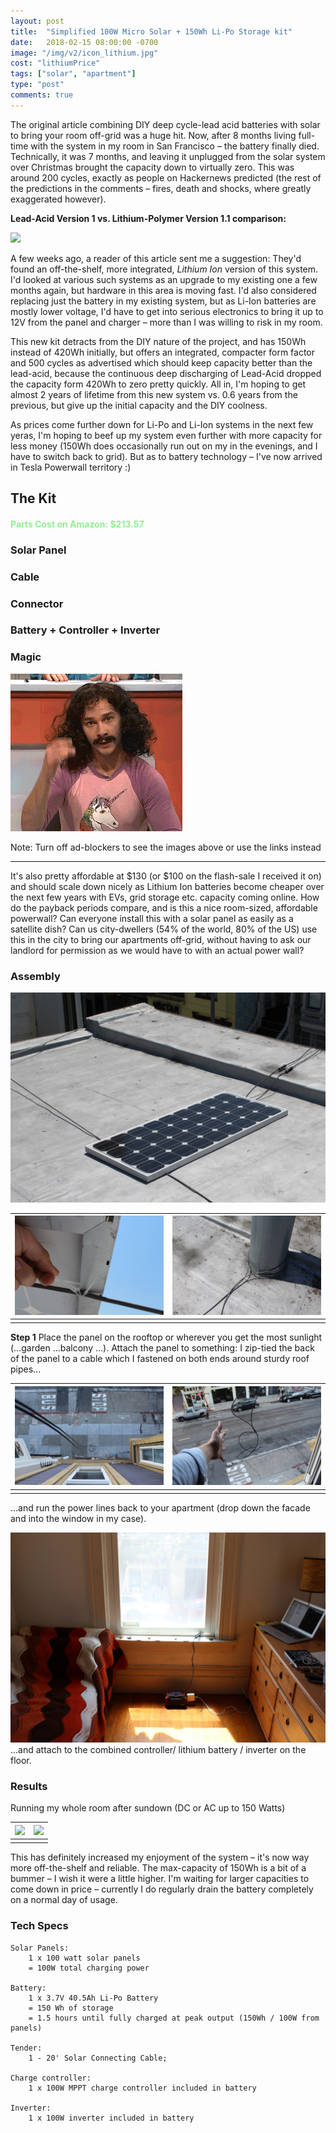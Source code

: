 ```yaml
---
layout: post
title:  "Simplified 100W Micro Solar + 150Wh Li-Po Storage kit"
date:   2018-02-15 08:00:00 -0700
image: "/img/v2/icon_lithium.jpg"
cost: "lithiumPrice"
tags: ["solar", "apartment"]
type: "post"
comments: true
---
```





The original article combining DIY deep cycle-lead acid batteries with solar to bring your room off-grid was a huge hit. Now, after 8 months living full-time with the system in my room in San Francisco – the battery finally died. Technically, it was 7 months, and leaving it unplugged from the solar system over Christmas brought the capacity down to virtually zero. This was around 200 cycles, exactly as people on Hackernews predicted (the rest of the predictions in the comments – fires, death and shocks, where greatly exaggerated however).

<b>Lead-Acid Version 1 vs. Lithium-Polymer Version 1.1 comparison:</b>

![](/img/v2/IMG_3316.JPG)





A few weeks ago, a reader of this article sent me a suggestion: They'd found an off-the-shelf, more integrated, _Lithium Ion_ version of this system. I'd looked at various such systems as an upgrade to my existing one a few months again, but hardware in this area is moving fast. I'd also considered replacing just the battery in my existing system, but as Li-Ion batteries are mostly lower voltage, I'd have to get into serious electronics to bring it up to 12V from the panel and charger – more than I was willing to risk in my room.

This new kit detracts from the DIY nature of the project, and has 150Wh instead of 420Wh initially, but offers an integrated, compacter form factor and 500 cycles as advertised which should keep capacity better than the lead-acid, because the continuous deep discharging of Lead-Acid dropped the capacity form 420Wh to zero pretty quickly. All in, I'm hoping to get  almost 2 years of lifetime from this new system vs. 0.6 years from the previous, but give up the initial capacity and the DIY coolness.

As prices come further down for Li-Po and Li-Ion systems in the next few yeras, I'm hoping to beef up my system even further with more capacity for less money (150Wh does occasionally run out on my in the evenings, and I have to switch back to grid). But as to battery technology – I've now arrived in Tesla Powerwall territory :)

The Kit
-------

<h4 style="color: lightgreen">Parts Cost on Amazon: $213.57</h4>

### Solar Panel


<script type="text/javascript">
amzn_assoc_tracking_id = "gridlesskits-20";
amzn_assoc_ad_mode = "manual";
amzn_assoc_ad_type = "smart";
amzn_assoc_marketplace = "amazon";
amzn_assoc_region = "US";
amzn_assoc_design = "enhanced_links";
amzn_assoc_asins = "B07DNP14JY";
amzn_assoc_placement = "adunit";
amzn_assoc_linkid = "bd4d228bf695e23c932e01bdc28684dd";
</script>
<script src="//z-na.amazon-adsystem.com/widgets/onejs?MarketPlace=US"></script>


### Cable

<script type="text/javascript">
amzn_assoc_tracking_id = "gridlesskits-20";
amzn_assoc_ad_mode = "manual";
amzn_assoc_ad_type = "smart";
amzn_assoc_marketplace = "amazon";
amzn_assoc_region = "US";
amzn_assoc_design = "enhanced_links";
amzn_assoc_asins = "B017PI2OUS";
amzn_assoc_placement = "adunit";
amzn_assoc_linkid = "d5f66b5f39615f3335176b73c90374dd";
</script>
<script src="//z-na.amazon-adsystem.com/widgets/onejs?MarketPlace=US"></script>

### Connector

<script type="text/javascript">
amzn_assoc_tracking_id = "gridlesskits-20";
amzn_assoc_ad_mode = "manual";
amzn_assoc_ad_type = "smart";
amzn_assoc_marketplace = "amazon";
amzn_assoc_region = "US";
amzn_assoc_design = "enhanced_links";
amzn_assoc_asins = "B00Z56ZR3E";
amzn_assoc_placement = "adunit";
amzn_assoc_linkid = "33d80f500910e3eb8d58bb0bbbeb3d67";
</script>
<script src="//z-na.amazon-adsystem.com/widgets/onejs?MarketPlace=US"></script>

### Battery + Controller + Inverter

<script type="text/javascript">
amzn_assoc_tracking_id = "gridlesskits-20";
amzn_assoc_ad_mode = "manual";
amzn_assoc_ad_type = "smart";
amzn_assoc_marketplace = "amazon";
amzn_assoc_region = "US";
amzn_assoc_design = "enhanced_links";
amzn_assoc_asins = "B07GQWGQLB";
amzn_assoc_placement = "adunit";
amzn_assoc_linkid = "b25dd89b725bbafab22d3e902a26f6c1";
</script>
<script src="//z-na.amazon-adsystem.com/widgets/onejs?MarketPlace=US"></script>


### Magic

![](/img/magic.gif)

Note: Turn off ad-blockers to see the images above or use the links instead

--------



It's also pretty affordable at $130 (or $100 on the flash-sale I received it on) and should scale down nicely as Lithium Ion batteries become cheaper over the next few years with EVs, grid storage etc. capacity coming online. How do the payback periods compare, and is this a nice room-sized, affordable powerwall? Can everyone install this with a solar panel as easily as a satellite dish? Can us city-dwellers (54% of the world, 80% of the US) use this in the city to bring our apartments off-grid, without having to ask our landlord for permission as we would have to with an actual power wall?

### Assembly


![](/img/ASSEMBLY4.jpg)


![](/img/ASSEMBLY4-1.jpg) | ![](/img/ASSEMBLY4-2.jpg)
:-----------------------------:|:-------------------------:
							   |

<b>Step 1</b> Place the panel on the rooftop or wherever you get the most sunlight (…garden …balcony …). Attach the panel to something: I zip-tied the back of the panel to a cable which I fastened on both ends around sturdy roof pipes...

![](/img/ASSEMBLY5.jpg) | ![](/img/ASSEMBLY6.jpg)
:-----------------------------:|:-------------------------:
							   |


...and run the power lines back to your apartment (drop down the facade and into the window in my case).



![](/img/v2/IMG_3338.jpg)
...and attach to the combined controller/ lithium battery / inverter on the floor.


### Results 

Running my whole room after sundown (DC or AC up to 150 Watts)



![](/img/v2/IMG_3329.JPG)  | ![](/img/v2/IMG_3336.JPG)
:---------------------------:|:-------------------------:
                              | 



This has definitely increased my enjoyment of the system – it's now way more off-the-shelf and reliable. The max-capacity of 150Wh is a bit of a bummer – I wish it were a little higher. I'm waiting for larger capacities to come down in price – currently I do regularly drain the battery completely on a normal day of usage.




### Tech Specs

	Solar Panels:
		1 x 100 watt solar panels
		= 100W total charging power 

	Battery:
		1 x 3.7V 40.5Ah Li-Po Battery
		= 150 Wh of storage
		= 1.5 hours until fully charged at peak output (150Wh / 100W from panels)

	Tender:
		1 - 20' Solar Connecting Cable; 

	Charge controller:
		1 x 100W MPPT charge controller included in battery

	Inverter:
		1 x 100W inverter included in battery